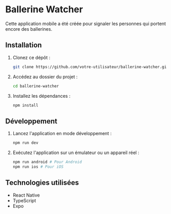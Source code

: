 # Ballerine Watcher

Cette application mobile a été créée pour signaler les personnes qui portent encore des ballerines.

## Installation

1. Clonez ce dépôt :
   ```sh
   git clone https://github.com/votre-utilisateur/ballerine-watcher.git
   ```
2. Accédez au dossier du projet :
   ```sh
   cd ballerine-watcher
   ```
3. Installez les dépendances :
   ```sh
   npm install
   ```

## Développement

1. Lancez l'application en mode développement :
   ```sh
   npm run dev
   ```
2. Exécutez l'application sur un émulateur ou un appareil réel :
   ```sh
   npm run android # Pour Android
   npm run ios # Pour iOS
   ```

## Technologies utilisées

- React Native
- TypeScript
- Expo

